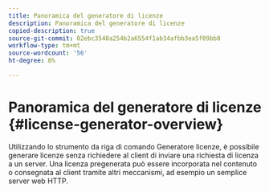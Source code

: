 ```yaml
---
title: Panoramica del generatore di licenze
description: Panoramica del generatore di licenze
copied-description: true
source-git-commit: 02ebc3548a254b2a6554f1ab34afbb3ea5f09bb8
workflow-type: tm+mt
source-wordcount: '56'
ht-degree: 0%

---
```


# Panoramica del generatore di licenze {#license-generator-overview}

Utilizzando lo strumento da riga di comando Generatore licenze, è possibile generare licenze senza richiedere al client di inviare una richiesta di licenza a un server. Una licenza pregenerata può essere incorporata nel contenuto o consegnata al client tramite altri meccanismi, ad esempio un semplice server web HTTP.
